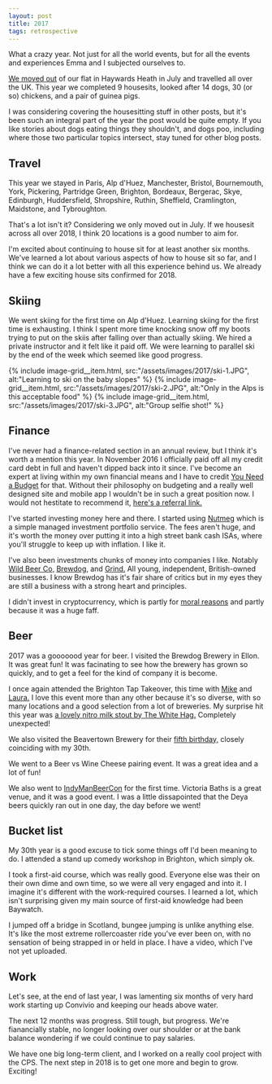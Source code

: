 ```yaml
---
layout: post
title: 2017
tags: retrospective
---
```


What a crazy year. Not just for all the world events, but for all the events and experiences Emma and I subjected ourselves to.

[We moved out](http://lewisnyman.co.uk/blog/moving-out/) of our flat in Haywards Heath in July and travelled all over the UK. This year we completed 9 housesits, looked after 14 dogs, 30 (or so) chickens, and a pair of guinea pigs.

I was considering covering the housesitting stuff in other posts, but it's been such an integral part of the year the post would be quite empty. If you like stories about dogs eating things they shouldn't, and dogs poo, including where those two particular topics intersect, stay tuned for other blog posts.

## Travel

This year we stayed in Paris, Alp d'Huez, Manchester, Bristol, Bournemouth, York, Pickering, Partridge Green, Brighton, Bordeaux, Bergerac, Skye, Edinburgh, Huddersfield, Shropshire, Ruthin, Sheffield, Cramlington, Maidstone, and Tybroughton.

That's a lot isn't it? Considering we only moved out in July. If we housesit across all over 2018, I think 20 locations is a good number to aim for.

I'm excited about continuing to house sit for at least another six months. We've learned a lot about various aspects of how to house sit so far, and I think we can do it a lot better with all this experience behind us. We already have a few exciting house sits confirmed for 2018.

## Skiing

We went skiing for the first time on Alp d'Huez. Learning skiing for the first time is exhausting. I think I spent more time knocking snow off my boots trying to put on the skiis after falling over than actually skiing. We hired a private instructor and it felt like it paid off. We were learning to parallel ski by the end of the week which seemed like good progress.

<div class="image-grid image-grid--3">
  {% include image-grid__item.html, src:"/assets/images/2017/ski-1.JPG", alt:"Learning to ski on the baby slopes" %}
  {% include image-grid__item.html, src:"/assets/images/2017/ski-2.JPG", alt:"Only in the Alps is this acceptable food" %}
  {% include image-grid__item.html, src:"/assets/images/2017/ski-3.JPG", alt:"Group selfie shot!" %}
</div>

## Finance

I've never had a finance-related section in an annual review, but I think it's worth a mention this year. In November 2016 I officially paid off all my credit card debt in full and haven't dipped back into it since. I've become an expert at living within my own financial means and I have to credit [You Need a Budget](https://ynab.com/referral/?ref=9DHJYq2fpACRcLjn&utm_source=customer_referral) for that. Without their philosophy on budgeting and a really well designed site and mobile app I wouldn't be in such a great position now. I would not hestitate to recommend it, [here's a referral link.](https://ynab.com/referral/?ref=9DHJYq2fpACRcLjn&utm_source=customer_referral)

I've started investing money here and there. I started using [Nutmeg](https://www.nutmeg.com/) which is a simple managed investment portfolio service. The fees aren't huge, and it's worth the money over putting it into a high street bank cash ISAs, where you'll struggle to keep up with inflation. I like it.

I've also been investments chunks of money into companies I like. Notably [Wild Beer Co,](https://www.crowdcube.com/companies/the-wild-beer-co/pitches/bgNOwZ) [Brewdog,](https://www.brewdog.com/equityforpunks?referred_by=R562392) and [Grind.](https://www.crowdcube.com/companies/grind) All young, independent, British-owned businesses. I know Brewdog has it's fair share of critics but in my eyes they are still a business with a strong heart and principles.

I didn't invest in cryptocurrency, which is partly for [moral reasons](https://arstechnica.com/tech-policy/2017/12/bitcoins-insane-energy-consumption-explained/) and partly because it was a huge faff.

## Beer

2017 was a gooooood year for beer. I visited the Brewdog Brewery in Ellon. It was great fun! It was facinating to see how the brewery has grown so quickly, and to get a feel for the kind of company it is become.

I once again attended the Brighton Tap Takeover, this time with [Mike](https://twitter.com/mikebell_) and [Laura.](https://twitter.com/teawithlemon) I love this event more than any other because it's so diverse, with so many locations and a good selection from a lot of breweries. My surprise hit this year was [a lovely nitro milk stout by The White Hag.](https://untappd.com/user/Lewisnyman/checkin/434811967) Completely unexpected!

We also visited the Beavertown Brewery for their [fifth birthday,](http://www.beavertownbrewery.co.uk/five-go-beavertown/) closely coinciding with my 30th.

We went to a Beer vs Wine Cheese pairing event. It was a great idea and a lot of fun!

We also went to [IndyManBeerCon](https://www.indymanbeercon.co.uk/) for the first time. Victoria Baths is a great venue, and it was a good event. I was a little dissapointed that the Deya beers quickly ran out in one day, the day before we went!

## Bucket list

My 30th year is a good excuse to tick some things off I'd been meaning to do. I attended a stand up comedy workshop in Brighton, which simply ok.

I took a first-aid course, which was really good. Everyone else was their on their own dime and own time, so we were all very engaged and into it. I imagine it's different with the work-required courses. I learned a lot, which isn't surprising given my main source of first-aid knowledge had been Baywatch.

I jumped off a bridge in Scotland, bungee jumping is unlike anything else. It's like the most extreme rollercoaster ride you've ever been on, with no sensation of being strapped in or held in place. I have a video, which I've not yet uploaded.

## Work

Let's see, at the end of last year, I was lamenting six months of very hard work starting up Convivio and keeping our heads above water.

The next 12 months was progress. Still tough, but progress. We're fianancially stable, no longer looking over our shoulder or at the bank balance wondering if we could continue to pay salaries.

We have one big long-term client, and I worked on a really cool project with the CPS. The next step in 2018 is to get one more and begin to grow. Exciting!
